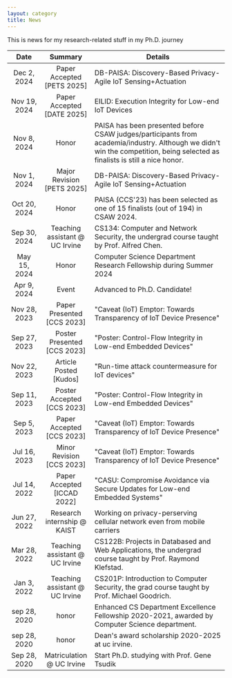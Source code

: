 ```yaml
---
layout: category
title: News
---
```


This is news for my research-related stuff in my Ph.D. journey

<table>
    <thead>
      <tr>
        <th style="width:15%; text-align:center">Date</th>
        <th style="width:20%; text-align:center">Summary</th>
        <th style="width:60%; text-align:center">Details</th>
      </tr>
    </thead>
    <tbody>
    <tr>
        <td style="text-align:center">Dec 2, 2024</td>
        <td style="text-align:center">Paper Accepted [PETS 2025]</td>
        <td>
            DB-PAISA: Discovery-Based Privacy-Agile IoT Sensing+Actuation
        </td>
    </tr>
    <tr>
        <td style="text-align:center">Nov 19, 2024</td>
        <td style="text-align:center">Paper Accepted [DATE 2025]</td>
        <td>
            EILID: Execution Integrity for Low-end IoT Devices
        </td>
    </tr>
    <tr>
        <td style="text-align:center">Nov 8, 2024</td>
        <td style="text-align:center">Honor</td>
        <td>
            PAISA has been presented before CSAW judges/participants from academia/industry.
            Although we didn't win the competition, being selected as finalists is still a nice honor.
        </td>
    </tr>
    <tr>
        <td style="text-align:center">Nov 1, 2024</td>
        <td style="text-align:center">Major Revision [PETS 2025]</td>
        <td>
            DB-PAISA: Discovery-Based Privacy-Agile IoT Sensing+Actuation
        </td>
    </tr>
    <tr>
        <td style="text-align:center">Oct 20, 2024</td>
        <td style="text-align:center">Honor</td>
        <td>
            PAISA (CCS'23) has been selected as one of 15 finalists (out of 194) in CSAW 2024.
        </td>      
    </tr>
    <tr>
        <td style="text-align:center">Sep 30, 2024</td>
        <td style="text-align:center">Teaching assistant @ UC Irvine</td>
        <td>
            CS134: Computer and Network Security, the undergrad course taught by Prof. Alfred Chen.
        </td>      
    </tr>
    <tr>
        <td style="text-align:center">May 15, 2024</td>
        <td style="text-align:center">Honor</td>
        <td>
            Computer Science Department Research Fellowship during Summer 2024
        </td>
    </tr>
    <tr>
        <td style="text-align:center">Apr 9, 2024</td>
        <td style="text-align:center">Event</td>
        <td>
            Advanced to Ph.D. Candidate!
        </td>      
    </tr>
    <tr>
        <td style="text-align:center">Nov 28, 2023</td>
        <td style="text-align:center">Paper Presented [CCS 2023]</td>
        <td>
            "Caveat (IoT) Emptor: Towards Transparency of IoT Device Presence"
        </td>      
    </tr>
    <tr>
        <td style="text-align:center">Sep 27, 2023</td>
        <td style="text-align:center" onClinck="window.open('http://www.google.com', '_blank');">Poster Presented [CCS 2023]</td>
        <td>
            "Poster: Control-Flow Integrity in Low-end Embedded Devices"
        </td>      
    </tr>
    <tr>
        <td style="text-align:center">Nov 22, 2023</td>
        <td onClick="location.href='https://www.growkudos.com/publications/10.1145%25252F3576915.3624374/reader/'" style="text-align:center;cursor:pointer;">Article Posted [Kudos]</td>
        <td onClick="location.href='https://www.growkudos.com/publications/10.1145%25252F3576915.3624374/reader/'" style="cursor:pointer;">
            "Run-time attack countermeasure for IoT devices"
        </td>      
    </tr>
    <tr>
        <td style="text-align:center">Sep 11, 2023</td>
        <td style="text-align:center;cursor:pointer;" onClick="location.href='https://dl.acm.org/doi/abs/10.1145/3576915.3624374'">Poster Accepted [CCS 2023]</td>
        <td >
            "Poster: Control-Flow Integrity in Low-end Embedded Devices"
        </td>      
    </tr>
    <tr>
        <td style="text-align:center">Sep 5, 2023</td>
        <td style="text-align:center;cursor:pointer" onClick="location.href='https://dl.acm.org/doi/abs/10.1145/3576915.3623089'">Paper Accepted [CCS 2023]</td>
        <td onClick="location.href='https://dl.acm.org/doi/abs/10.1145/3576915.3623089'" style="cursor:pointer;">
            "Caveat (IoT) Emptor: Towards Transparency of IoT Device Presence"
        </td>      
    </tr>
    <tr>
        <td style="text-align:center">Jul 16, 2023</td>
        <td style="text-align:center">Minor Revision [CCS 2023]</td>
        <td>
            "Caveat (IoT) Emptor: Towards Transparency of IoT Device Presence"
        </td>      
    </tr>
    <tr>
        <td style="text-align:center">Jul 14, 2022</td>
        <td style="text-align:center;cursor:pointer" onClick="location.href='https://dl.acm.org/doi/10.1145/3508352.3549450'">Paper Accepted [ICCAD 2022] </td>
        <td>
            "CASU: Compromise Avoidance via Secure Updates
                for Low-end Embedded Systems"
        </td>      
    </tr>
    <tr>
        <td style="text-align:center">Jun 27, 2022</td>
        <td style="text-align:center">Research internship @ KAIST</td>
        <td>
            Working on privacy-perserving cellular network even from mobile carriers
        </td>      
    </tr>
    <tr>
        <td style="text-align:center">Mar 28, 2022</td>
        <td style="text-align:center">Teaching assistant @ UC Irvine</td>
        <td>
            CS122B: Projects in Databased and Web Applications, the undergrad course taught by Prof. Raymond Klefstad.
        </td>      
    </tr>
    <tr>
        <td style="text-align:center">Jan 3, 2022</td>
        <td style="text-align:center">Teaching assistant @ UC Irvine</td>
        <td>
            CS201P: Introduction to Computer Security, the grad course taught by Prof. Michael Goodrich.
        </td>      
    </tr>
    <tr>
        <td style="text-align:center">sep 28, 2020</td>
        <td style="text-align:center">honor</td>
        <td>
            Enhanced CS Department Excellence Fellowship 2020-2021, awarded by Computer Science department.
        </td>      
    </tr>
    <tr>
        <td style="text-align:center">sep 28, 2020</td>
        <td style="text-align:center">honor</td>
        <td>
            Dean's award scholarship 2020-2025 at uc irvine.
        </td>      
    </tr>
    <tr>
        <td style="text-align:center">Sep 28, 2020</td>
        <td style="text-align:center">Matriculation @ UC Irvine</td>
        <td>
            Start Ph.D. studying with Prof. Gene Tsudik
        </td>      
    </tr>
  </tbody>
</table>